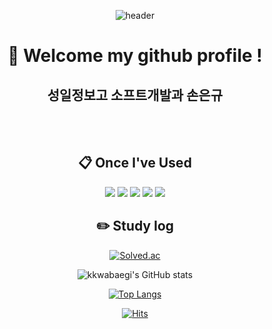 <div align="center">
  
  ![header](https://capsule-render.vercel.app/api?type=Waving&text=Hello&animation=fadeIn&fontAlignY=35&height=150)

#  :wave: Welcome my github profile !

## 성일정보고 소프트개발과 손은규
  
 <br/>
 <br/>
  
##  :clipboard: Once I've Used 
  
<img src="https://img.shields.io/badge/JAVA-007396?style=for-the-badge&logo=Java&logoColor=white">
<img src="https://img.shields.io/badge/Oracle-F80000?style=for-the-badge&logo=Oracle&logoColor=white"> 
<img src="https://img.shields.io/badge/Eclipse-2C2255?style=for-the-badge&logo=Eclipse%20IDE&logoColor=white">
<img src="https://img.shields.io/badge/github-181717?style=for-the-badge&logo=github&logoColor=white">
<img src="https://img.shields.io/badge/VSCode-007ACC?style=for-the-badge&logo=VisualStudioCode&logoColor=white">

## :pencil2: Study log

[![Solved.ac](http://mazassumnida.wtf/api/v2/generate_badge?boj=kkwabaegi)](https://solved.ac/kkwabaegi)

![kkwabaegi's GitHub stats](https://github-readme-stats.vercel.app/api?username=kkwabaegi&show_icons=true&theme=transparent)
  
[![Top Langs](https://github-readme-stats.vercel.app/api/top-langs/?username=kkwabaegi&layout=compact&show_icons=true&theme=transparent)](https://github.com/kkwabaegi)
  
[![Hits](https://hits.seeyoufarm.com/api/count/incr/badge.svg?url=https%3A%2F%2Fgithub.com%2Fkkwabaegi&count_bg=%2379C83D&title_bg=%23555555&icon=katana.svg&icon_color=%23FFFFFF&title=%EB%B0%A9%EB%AC%B8%EC%9E%90&edge_flat=false)](https://hits.seeyoufarm.com)

</div>
